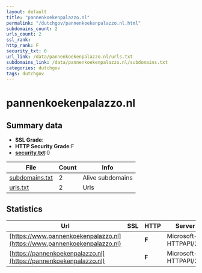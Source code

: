 ```yaml
---
layout: default
title: "pannenkoekenpalazzo.nl"
permalink: "/dutchgov/pannenkoekenpalazzo.nl.html"
subdomains_count: 2
urls_count: 2
ssl_rank: 
http_rank: F
security_txt: 0
url_link: /data/pannenkoekenpalazzo.nl/urls.txt
subdomains_link: /data/pannenkoekenpalazzo.nl/subdomains.txt
categories: dutchgov
tags: dutchgov
---
```



# pannenkoekenpalazzo.nl
## Summary data


 - **SSL Grade**:
 - **HTTP Security Grade**:F
 - **[security.txt](https://www.digitaleoverheid.nl/nieuws/standaard-security-txt-nu-verplicht-voor-overheid/)**:0


| File       | Count | Info |
|------------|-------|------|
|[subdomains.txt](/DutchGovScope/data/pannenkoekenpalazzo.nl/subdomains.txt)|2|Alive subdomains|
|[urls.txt](/DutchGovScope/data/pannenkoekenpalazzo.nl/urls.txt)|2|Urls|


## Statistics


| Url | SSL | HTTP | Server | Cookie | HSTS | CORS | CTO | CSP | XFO | XXP | RP |FP| Tech |Title |
|--------|-------|-------|------|------|------|------|------|------|------|------|------|------|------|------|
|[https://www.pannenkoekenpalazzo.nl](https://www.pannenkoekenpalazzo.nl)| | **F**|Microsoft-HTTPAPI/2.0| | | | | | | | :white_check_mark: | |Microsoft HTTPAPI:2.0|Not Found|
|[https://pannenkoekenpalazzo.nl](https://pannenkoekenpalazzo.nl)| | **F**|Microsoft-HTTPAPI/2.0| | | | | | | | :white_check_mark: | |Microsoft HTTPAPI:2.0|Not Found|


